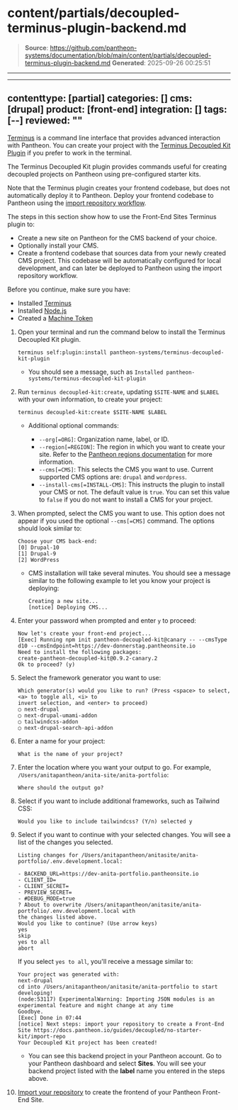 # content/partials/decoupled-terminus-plugin-backend.md

> **Source**: https://github.com/pantheon-systems/documentation/blob/main/content/partials/decoupled-terminus-plugin-backend.md
> **Generated**: 2025-09-26 00:25:51

---

---
contenttype: [partial]
categories: []
cms: [drupal]
product: [front-end]
integration: []
tags: [--]
reviewed: ""
---

[Terminus](/terminus) is a command line interface that provides advanced interaction with Pantheon. You can create your project with the [Terminus Decoupled Kit Plugin](https://decoupledkit.pantheon.io/docs/backend-starters/terminus-decoupled-kit) if you prefer to work in the terminal.

The Terminus Decoupled Kit plugin provides commands useful for creating decoupled projects on Pantheon using pre-configured starter kits.

<Alert title="Note"  type="info" >

Note that the Terminus plugin creates your frontend codebase, but does not automatically deploy it to Pantheon. Deploy your frontend codebase to Pantheon using the [import repository workflow](/guides/decoupled/no-starter-kit/import-repo).

</Alert>

The steps in this section show how to use the Front-End Sites Terminus plugin to:

- Create a new site on Pantheon for the CMS backend of your choice.
- Optionally install your CMS.
- Create a frontend codebase that sources data from your newly created CMS project. This codebase will be automatically configured for local development, and can later be deployed to Pantheon using the import repository workflow.

Before you continue, make sure you have:

- Installed [Terminus](/terminus/install)
- Installed [Node.js](https://nodejs.org/en/download)
- Created a [Machine Token](/machine-tokens#create-a-machine-token)

1. Open your terminal and run the command below to install the Terminus Decoupled Kit plugin.

   ```bash{promptUser:user}
   terminus self:plugin:install pantheon-systems/terminus-decoupled-kit-plugin
   ```

   - You should see a message, such as `Installed pantheon-systems/terminus-decoupled-kit-plugin`

1. Run `terminus decoupled-kit:create`, updating `$SITE-NAME` and `$LABEL` with your own information, to create your project:

    ```bash{promptUser:user}
    terminus decoupled-kit:create $SITE-NAME $LABEL
    ```

    - Additional optional commands:

        - `--org[=ORG]`: Organization name, label, or ID.
        - `--region[=REGION]`: The region in which you want to create your site. Refer to the [Pantheon regions documentation](/regions) for more information.
        - `--cms[=CMS]`: This selects the CMS you want to use. Current supported CMS options are: `drupal` and `wordpress`.
        - `--install-cms[=INSTALL-CMS]`: This instructs the plugin to install your CMS or not. The default value is `true`. You can set this value to `false` if you do not want to install a CMS for your project.

1. When prompted, select the CMS you want to use. This option does not appear if you used the optional `--cms[=CMS]` command. The options should look similar to:

    ```bash{outputLine}
    Choose your CMS back-end:
    [0] Drupal-10
    [1] Drupal-9
    [2] WordPress
    ```

    - CMS installation will take several minutes. You should see a message similar to the following example to let you know your project is deploying:

      ```bash{outputLine}
      Creating a new site...
      [notice] Deploying CMS...
      ```

1. Enter your password when prompted and enter `y` to proceed:

    ```bash{outputLines}
    Now let's create your front-end project...
    [Exec] Running npm init pantheon-decoupled-kit@canary -- --cmsType d10 --cmsEndpoint=https://dev-donnerstag.pantheonsite.io
    Need to install the following packages:
    create-pantheon-decoupled-kit@0.9.2-canary.2
    Ok to proceed? (y)
    ```

1. Select the framework generator you want to use:

    ```bash{outputLines}
    Which generator(s) would you like to run? (Press <space> to select, <a> to toggle all, <i> to
    invert selection, and <enter> to proceed)
    ◯ next-drupal
    ◯ next-drupal-umami-addon
    ◯ tailwindcss-addon
    ◯ next-drupal-search-api-addon
    ```

1. Enter a name for your project:

    ```bash{outputLines}
    What is the name of your project?
    ```

1. Enter the location where you want your output to go. For example, `/Users/anitapantheon/anita-site/anita-portfolio`:

    ```bash{outputLines}
    Where should the output go?
    ```

1. Select if you want to include additional frameworks, such as Tailwind CSS:

    ```bash{outputLines}
    Would you like to include tailwindcss? (Y/n) selected y
    ```

1. Select if you want to continue with your selected changes. You will see a list of the changes you selected.

    ```bash{outputLines}
    Listing changes for /Users/anitapantheon/anitasite/anita-portfolio/.env.development.local:

    - BACKEND_URL=https://dev-anita-portfolio.pantheonsite.io
    - CLIENT_ID=
    - CLIENT_SECRET=
    - PREVIEW_SECRET=
    - #DEBUG_MODE=true
    ? About to overwrite /Users/anitapantheon/anitasite/anita-portfolio/.env.development.local with
    the changes listed above.
    Would you like to continue? (Use arrow keys)
    yes
    skip
    yes to all
    abort
    ```

    If you select `yes to all`, you'll receive a message similar to:

    ```bash{outputLines}
    Your project was generated with:
    next-drupal
    cd into /Users/anitapantheon/anitasite/anita-portfolio to start developing!
    (node:53117) ExperimentalWarning: Importing JSON modules is an experimental feature and might change at any time
    Goodbye.
    [Exec] Done in 07:44
    [notice] Next steps: import your repository to create a Front-End Site https://docs.pantheon.io/guides/decoupled/no-starter-kit/import-repo
    Your Decoupled Kit project has been created!
    ```

    - You can see this backend project in your Pantheon account. Go to your Pantheon dashboard and select **Sites**. You will see your backend project listed with the **label** name you entered in the steps above.

1. [Import your repository](/guides/decoupled/no-starter-kit/import-repo) to create the frontend of your Pantheon Front-End Site.
